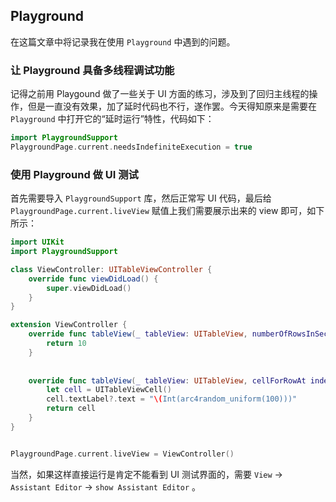 ## Playground
在这篇文章中将记录我在使用 `Playground` 中遇到的问题。

### 让 Playground 具备多线程调试功能
记得之前用 Playgound 做了一些关于 UI 方面的练习，涉及到了回归主线程的操作，但是一直没有效果，加了延时代码也不行，遂作罢。今天得知原来是需要在 `Playground` 中打开它的“延时运行”特性，代码如下：
```Swift
import PlaygroundSupport
PlaygroundPage.current.needsIndefiniteExecution = true
```
### 使用 Playground 做 UI 测试
首先需要导入 `PlaygroundSupport` 库，然后正常写 UI 代码，最后给 `PlaygroundPage.current.liveView` 赋值上我们需要展示出来的 view 即可，如下所示：
```Swift
import UIKit
import PlaygroundSupport

class ViewController: UITableViewController {
    override func viewDidLoad() {
        super.viewDidLoad()
    }
}

extension ViewController {
    override func tableView(_ tableView: UITableView, numberOfRowsInSection section: Int) -> Int {
        return 10
    }
    
    
    override func tableView(_ tableView: UITableView, cellForRowAt indexPath: IndexPath) -> UITableViewCell {
        let cell = UITableViewCell()
        cell.textLabel?.text = "\(Int(arc4random_uniform(100)))"
        return cell
    }
}


PlaygroundPage.current.liveView = ViewController()
```

当然，如果这样直接运行是肯定不能看到 UI 测试界面的，需要 `View` -> `Assistant Editor` -> `show Assistant Editor` 。
